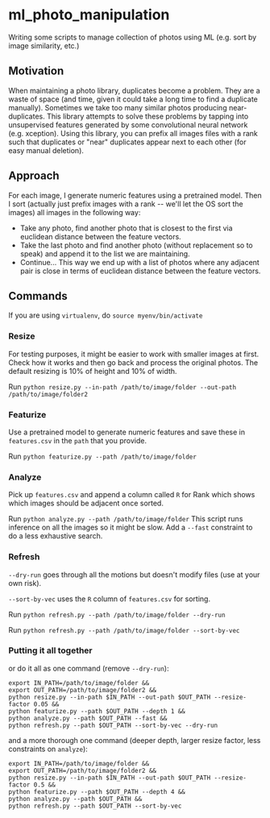 # ml_photo_manipulation
Writing some scripts to manage collection of photos using ML (e.g. sort by image similarity, etc.)

## Motivation
When maintaining a photo library, duplicates become a problem. They are a waste of space (and time, given it could take a long time to find a duplicate manually). Sometimes we take too many similar photos producing near-duplicates. This library attempts to solve these problems by tapping into unsupervised features generated by some convolutional neural network (e.g. xception). Using this library, you can prefix all images files with a rank such that duplicates or "near" duplicates appear next to each other (for easy manual deletion).

## Approach
For each image, I generate numeric features using a pretrained model. Then I sort (actually just prefix images with a rank -- we'll let the OS sort the images) all images in the following way:
* Take any photo, find another photo that is closest to the first via euclidean distance between the feature vectors. 
* Take the last photo and find another photo (without replacement so to speak) and append it to the list we are maintaining.
* Continue... 
This way we end up with a list of photos where any adjacent pair is close in terms of euclidean distance between the feature vectors. 

## Commands
If you are using `virtualenv`, do `source myenv/bin/activate`

### Resize
For testing purposes, it might be easier to work with smaller images at first. Check how it works and then go back and process the original photos. The default resizing is 10% of height and 10% of width. 

Run `python resize.py --in-path /path/to/image/folder --out-path /path/to/image/folder2`

### Featurize
Use a pretrained model to generate numeric features and save these in `features.csv` in the `path` that you provide. 

Run `python featurize.py --path /path/to/image/folder`

### Analyze
Pick up `features.csv` and append a column called `R` for Rank which shows which images should be adjacent once sorted. 

Run `python analyze.py --path /path/to/image/folder`
This script runs inference on all the images so it might be slow. Add a `--fast` constraint to do a less exhaustive search.

### Refresh
`--dry-run` goes through all the motions but doesn't modify files (use at your own risk).

`--sort-by-vec` uses the `R` column of `features.csv` for sorting. 

Run `python refresh.py --path /path/to/image/folder --dry-run`

Run `python refresh.py --path /path/to/image/folder --sort-by-vec`

### Putting it all together

or do it all as one command (remove `--dry-run`):

```
export IN_PATH=/path/to/image/folder &&
export OUT_PATH=/path/to/image/folder2 &&
python resize.py --in-path $IN_PATH --out-path $OUT_PATH --resize-factor 0.05 &&
python featurize.py --path $OUT_PATH --depth 1 && 
python analyze.py --path $OUT_PATH --fast && 
python refresh.py --path $OUT_PATH --sort-by-vec --dry-run
```

and a more thorough one command (deeper depth, larger resize factor, less constraints on `analyze`):

```
export IN_PATH=/path/to/image/folder &&
export OUT_PATH=/path/to/image/folder2 &&
python resize.py --in-path $IN_PATH --out-path $OUT_PATH --resize-factor 0.5 &&
python featurize.py --path $OUT_PATH --depth 4 && 
python analyze.py --path $OUT_PATH && 
python refresh.py --path $OUT_PATH --sort-by-vec
```